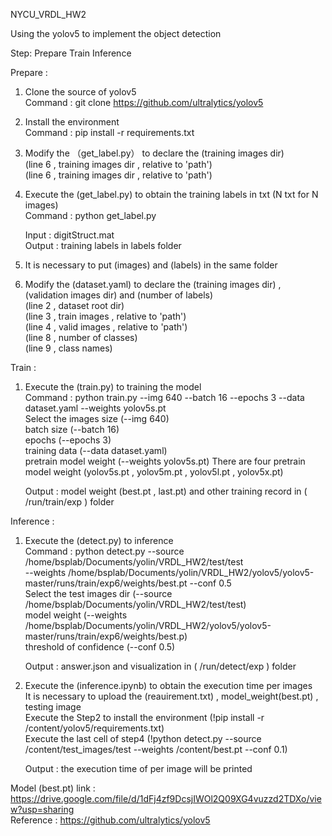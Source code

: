 NYCU_VRDL_HW2  
  
Using the yolov5 to implement the object detection  
  
Step: Prepare Train Inference  
  
  Prepare :  
   
  1. Clone the source of yolov5  
     Command : git clone https://github.com/ultralytics/yolov5
    
  2. Install the environment  
     Command : pip install -r requirements.txt  
       
  3. Modify the （get_label.py） to declare the (training images dir)  
     (line 6 , training images dir , relative to 'path')  
     (line 6 , training images dir , relative to 'path')  
       
  4. Execute the (get_label.py) to obtain the training labels in txt (N txt for N images)  
     Command : python get_label.py  
       
     Input : digitStruct.mat  
     Output : training labels in labels folder  
       
  5. It is necessary to put (images) and (labels) in the same folder  
       
  6. Modify the (dataset.yaml) to declare the (training images dir) , (validation images dir) and (number of labels)  
     (line 2 , dataset root dir)  
     (line 3 , train images  , relative to 'path')   
     (line 4 , valid images  , relative to 'path')   
     (line 8 , number of classes)  
     (line 9 , class names)  
  
  Train :  
    
  1. Execute the (train.py) to training the model  
     Command : python train.py --img 640 --batch 16 --epochs 3 --data dataset.yaml --weights yolov5s.pt  
     Select the images size (--img 640)  
                batch size (--batch 16)  
                epochs (--epochs 3)  
                training data (--data dataset.yaml)  
                pretrain model weight (--weights yolov5s.pt) There are four pretrain model weight (yolov5s.pt , yolov5m.pt , yolov5l.pt , yolov5x.pt) 
                  
     Output : model weight (best.pt , last.pt) and other training record in ( /run/train/exp ) folder  
  
    
  Inference : 
    
  1. Execute the (detect.py) to inference  
     Command : python detect.py --source /home/bsplab/Documents/yolin/VRDL_HW2/test/test  
     --weights /home/bsplab/Documents/yolin/VRDL_HW2/yolov5/yolov5-master/runs/train/exp6/weights/best.pt --conf 0.5  
     Select the test images dir (--source /home/bsplab/Documents/yolin/VRDL_HW2/test/test)  
                model weight (--weights /home/bsplab/Documents/yolin/VRDL_HW2/yolov5/yolov5-master/runs/train/exp6/weights/best.p)  
                threshold of confidence (--conf 0.5)  
                  
     Output : answer.json and visualization in ( /run/detect/exp ) folder  
       
  2. Execute the (inference.ipynb) to obtain the execution time per images  
     It is necessary to upload the (reauirement.txt) , model_weight(best.pt) , testing image  
     Execute the Step2 to install the environment (!pip install -r /content/yolov5/requirements.txt)  
     Execute the last cell of step4  (!python detect.py --source /content/test_images/test --weights /content/best.pt --conf 0.1)  
     
     Output : the execution time of per image will be printed  
       
Model (best.pt) link : https://drive.google.com/file/d/1dFj4zf9DcsjIWOl2Q09XG4vuzzd2TDXo/view?usp=sharing       
Reference : https://github.com/ultralytics/yolov5  
